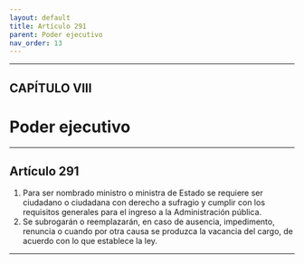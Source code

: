 ```yaml
---
layout: default
title: Artículo 291
parent: Poder ejecutivo
nav_order: 13
---
```


---

## CAPÍTULO VIII
# Poder ejecutivo

---

## Artículo 291

1. Para ser nombrado ministro o ministra de Estado se requiere ser ciudadano o ciudadana con derecho a sufragio y cumplir con los requisitos generales para el ingreso a la Administración pública.
2. Se subrogarán o reemplazarán, en caso de ausencia, impedimento, renuncia o cuando por otra causa se produzca la vacancia del cargo, de acuerdo con lo que establece la ley.

---